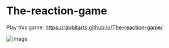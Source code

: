 # The-reaction-game

Play this game: https://rabbitarts.github.io/The-reaction-game/

<img>![image](https://user-images.githubusercontent.com/126257239/231498169-6349bc95-c2dc-41ed-a2bb-facf63a3b8e5.png)</img>

